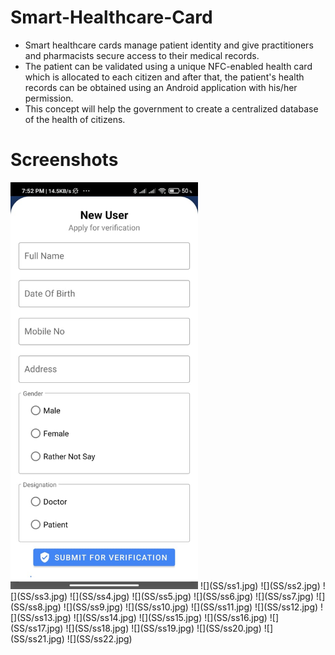 # Smart-Healthcare-Card
- Smart healthcare cards manage patient identity and give practitioners and pharmacists secure access to their medical records.
- The patient can be validated using a unique NFC-enabled health card which is allocated to each citizen and after that, the patient's health records can be obtained using an Android application with his/her permission. 
- This concept will help the government to create a centralized database of the health of citizens.

# Screenshots
<img width="300" src="SS/ss1.jpg">
![](SS/ss1.jpg)
![](SS/ss2.jpg)
![](SS/ss3.jpg)
![](SS/ss4.jpg)
![](SS/ss5.jpg)
![](SS/ss6.jpg)
![](SS/ss7.jpg)
![](SS/ss8.jpg)
![](SS/ss9.jpg)
![](SS/ss10.jpg)
![](SS/ss11.jpg)
![](SS/ss12.jpg)
![](SS/ss13.jpg)
![](SS/ss14.jpg)
![](SS/ss15.jpg)
![](SS/ss16.jpg)
![](SS/ss17.jpg)
![](SS/ss18.jpg)
![](SS/ss19.jpg)
![](SS/ss20.jpg)
![](SS/ss21.jpg)
![](SS/ss22.jpg)
